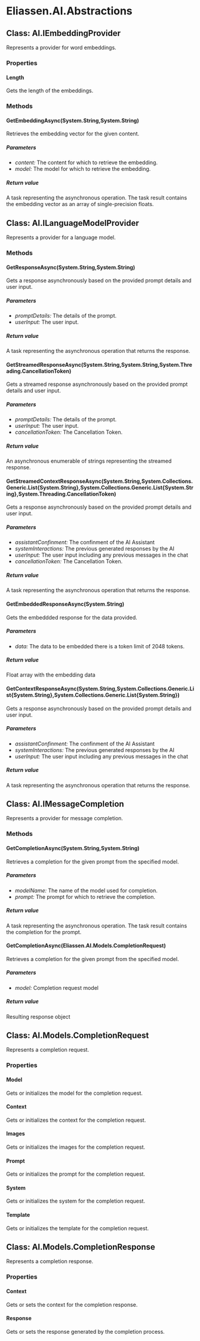 ﻿# Eliassen.AI.Abstractions


## Class: AI.IEmbeddingProvider
Represents a provider for word embeddings. 

### Properties

#### Length
Gets the length of the embeddings.
### Methods


#### GetEmbeddingAsync(System.String,System.String)
Retrieves the embedding vector for the given content. 


##### Parameters
* *content:* The content for which to retrieve the embedding.
* *model:* The model for which to retrieve the embedding.




##### Return value
A task representing the asynchronous operation. The task result contains the embedding vector as an array of single-precision floats.



## Class: AI.ILanguageModelProvider
Represents a provider for a language model. 

### Methods


#### GetResponseAsync(System.String,System.String)
Gets a response asynchronously based on the provided prompt details and user input. 


##### Parameters
* *promptDetails:* The details of the prompt.
* *userInput:* The user input.




##### Return value
A task representing the asynchronous operation that returns the response.



#### GetStreamedResponseAsync(System.String,System.String,System.Threading.CancellationToken)
Gets a streamed response asynchronously based on the provided prompt details and user input. 


##### Parameters
* *promptDetails:* The details of the prompt.
* *userInput:* The user input.
* *cancellationToken:* The Cancellation Token.




##### Return value
An asynchronous enumerable of strings representing the streamed response.



#### GetStreamedContextResponseAsync(System.String,System.Collections.Generic.List{System.String},System.Collections.Generic.List{System.String},System.Threading.CancellationToken)
Gets a response asynchronously based on the provided prompt details and user input. 


##### Parameters
* *assistantConfinment:* The confinment of the AI Assistant
* *systemInteractions:* The previous generated responses by the AI
* *userInput:* The user input including any previous messages in the chat
* *cancellationToken:* The Cancellation Token.




##### Return value
A task representing the asynchronous operation that returns the response.



#### GetEmbeddedResponseAsync(System.String)
Gets the embeddded response for the data provided. 


##### Parameters
* *data:* The data to be embedded there is a token limit of 2048 tokens.




##### Return value
Float array with the embedding data



#### GetContextResponseAsync(System.String,System.Collections.Generic.List{System.String},System.Collections.Generic.List{System.String})
Gets a response asynchronously based on the provided prompt details and user input. 


##### Parameters
* *assistantConfinment:* The confinment of the AI Assistant
* *systemInteractions:* The previous generated responses by the AI
* *userInput:* The user input including any previous messages in the chat




##### Return value
A task representing the asynchronous operation that returns the response.



## Class: AI.IMessageCompletion
Represents a provider for message completion. 

### Methods


#### GetCompletionAsync(System.String,System.String)
Retrieves a completion for the given prompt from the specified model. 


##### Parameters
* *modelName:* The name of the model used for completion.
* *prompt:* The prompt for which to retrieve the completion.




##### Return value
A task representing the asynchronous operation. The task result contains the completion for the prompt.



#### GetCompletionAsync(Eliassen.AI.Models.CompletionRequest)
Retrieves a completion for the given prompt from the specified model. 


##### Parameters
* *model:* Completion request model




##### Return value
Resulting response object



## Class: AI.Models.CompletionRequest
Represents a completion request. 

### Properties

#### Model
Gets or initializes the model for the completion request.
#### Context
Gets or initializes the context for the completion request.
#### Images
Gets or initializes the images for the completion request.
#### Prompt
Gets or initializes the prompt for the completion request.
#### System
Gets or initializes the system for the completion request.
#### Template
Gets or initializes the template for the completion request.

## Class: AI.Models.CompletionResponse
Represents a completion response. 

### Properties

#### Context
Gets or sets the context for the completion response.
#### Response
Gets or sets the response generated by the completion process.